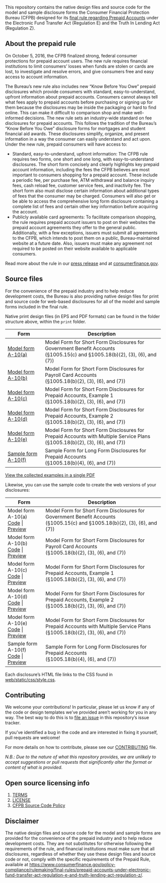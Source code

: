 This repository contains the native design files and source code for the model
and sample disclosure forms the Consumer Financial Protection Bureau (CFPB)
designed for its
[final rule regarding Prepaid Accounts](https://www.consumerfinance.gov/policy-compliance/rulemaking/final-rules/prepaid-accounts-under-electronic-fund-transfer-act-regulation-e-and-truth-lending-act-regulation-z/)
under the Electronic Fund Transfer Act (Regulation E) and the Truth In Lending
Act (Regulation Z).


## About the prepaid rule

On October 5, 2016, the CFPB finalized strong, federal consumer protections for
prepaid account users. The new rule requires financial institutions to limit
consumers’ losses when funds are stolen or cards are lost, to investigate and
resolve errors, and give consumers free and easy access to account information.

The Bureau’s new rule also includes new “Know Before You Owe” prepaid
disclosures which provide consumers with standard, easy-to-understand, upfront
information about prepaid accounts. Consumers cannot always tell what fees apply
to prepaid accounts before purchasing or signing up for them because the
disclosures may be inside the packaging or hard to find online. This can make it
difficult to comparison shop and make well-informed decisions. The new rule sets
an industry-wide standard on fee disclosures for prepaid accounts. This follows
the tradition of the Bureau’s “Know Before You Owe” disclosure forms for
mortgages and student financial aid awards. These disclosures simplify,
organize, and present information in a way the consumer can easily understand
and act upon. Under the new rule, prepaid consumers will have access to:

- Standard, easy-to-understand, upfront information: The CFPB rule requires two
  forms, one short and one long, with easy-to-understand disclosures. The short
  form concisely and clearly highlights key prepaid account information,
  including the fees the CFPB believes are most important to consumers shopping
  for a prepaid account. These include a periodic fee, per purchase fee, ATM
  withdrawal and balance inquiry fees, cash reload fee, customer service fees,
  and inactivity fee. The short form also must disclose certain information
  about additional types of fees that the consumer may be charged. Consumers
  will also get or be able to access the comprehensive long form disclosure
  containing a complete list of fees and certain other key information before
  acquiring the account.
- Publicly available card agreements: To facilitate comparison shopping, the
  rule requires prepaid account issuers to post on their websites the prepaid
  account agreements they offer to the general public. Additionally, with a few
  exceptions, issuers must submit all agreements to the CFPB, which intends to
  post them on a public, Bureau-maintained website at a future date.  Also,
  issuers must make any agreement not required to be posted on their website
  available to applicable consumers.


Read more about the rule in our
[press release](https://www.consumerfinance.gov/about-us/newsroom/cfpb-finalizes-strong-federal-protections-prepaid-account-consumers)
and at [consumerfinance.gov](https://www.consumerfinance.gov/).


## Source files

For the convenience of the prepaid industry and to help reduce development
costs, the Bureau is also providing native design files for print and source
code for web-based disclosures for all of the model and sample forms included in
the final rule.

Native print design files (in EPS and PDF formats) can be found in the
folder structure above, within the `print` folder.

| Form | Description |
|------|-------------|
| [Model form A-10(a)](print/cfpb_GovtCardShortForm_(A-10(a))) | Model Form for Short Form Disclosures for Government Benefit Accounts<br>(§1005.15(c) and §1005.18(b)(2), (3), (6), and (7)) |
| [Model form A-10(b)](print/cfpb_PayrollCardShortForm_(A-10(b))) | Model Form for Short Form Disclosures for Payroll Card Accounts<br>(§1005.18(b)(2), (3), (6), and (7)) |
| [Model form A-10(c)](print/cfpb_SinglePlanShortFormWithOverdraft_(A-10(c))) | Model Form for Short Form Disclosures for Prepaid Accounts, Example 1<br>(§1005.18(b)(2), (3), (6), and (7)) |
| [Model form A-10(d)](print/cfpb_SinglePlanShortFormWithoutOverdraft_(A-10(d))) | Model Form for Short Form Disclosures for Prepaid Accounts, Example 2<br>(§1005.18(b)(2), (3), (6), and (7)) |
| [Model form A-10(e)](print/cfpb_MultiplePlanShortForm_(A-10(e))) | Model Form for Short Form Disclosures for Prepaid Accounts with Multiple Service Plans<br>(§1005.18(b)(2), (3), (6), and (7)) |
| [Sample form A-10(f)](print/cfpb_LongForm_(A-10(f))) | Sample Form for Long Form Disclosures for Prepaid Accounts<br>(§1005.18(b)(4), (6), and (7)) |

[View the collected examples in a single PDF](https://files.consumerfinance.gov/f/documents/102016_cfpb_PrepaidDisclosures.pdf)

Likewise, you can use the sample code to create the web versions of your disclosures:

| Form | Description |
|------|-------------|
| Model form A-10(a)<br>[Code](web/cfpb_GovtCardShortForm_(A-10(a))) \| [Preview](https://cfpb.github.io/prepaid-disclosure-files/web/cfpb_GovtCardShortForm_(A-10(a))) | Model Form for Short Form Disclosures for Government Benefit Accounts<br>(§1005.15(c) and §1005.18(b)(2), (3), (6), and (7)) |
| Model form A-10(b)<br>[Code](web/cfpb_PayrollCardShortForm_(A-10(b))) \| [Preview](https://cfpb.github.io/prepaid-disclosure-files/web/cfpb_PayrollCardShortForm_(A-10(b))) | Model Form for Short Form Disclosures for Payroll Card Accounts<br>(§1005.18(b)(2), (3), (6), and (7)) |
| Model form A-10(c)<br>[Code](web/cfpb_SinglePlanShortFormWithOverdraft_(A-10(c))) \| [Preview](https://cfpb.github.io/prepaid-disclosure-files/web/cfpb_SinglePlanShortFormWithOverdraft_(A-10(c))) | Model Form for Short Form Disclosures for Prepaid Accounts, Example 1<br>(§1005.18(b)(2), (3), (6), and (7)) |
| Model form A-10(d)<br>[Code](web/cfpb_SinglePlanShortFormWithoutOverdraft_(A-10(d))) \| [Preview](https://cfpb.github.io/prepaid-disclosure-files/web/cfpb_SinglePlanShortFormWithoutOverdraft_(A-10(d))) | Model Form for Short Form Disclosures for Prepaid Accounts, Example 2<br>(§1005.18(b)(2), (3), (6), and (7)) |
| Model form A-10(e)<br>[Code](web/cfpb_MultiplePlanShortForm_(A-10(e))) \| [Preview](https://cfpb.github.io/prepaid-disclosure-files/web/cfpb_MultiplePlanShortForm_(A-10(e))) | Model Form for Short Form Disclosures for Prepaid Accounts with Multiple Service Plans<br>(§1005.18(b)(2), (3), (6), and (7)) |
| Sample form A-10(f)<br>[Code](web/cfpb_LongForm_(A-10(f))) \| [Preview](https://cfpb.github.io/prepaid-disclosure-files/web/cfpb_LongForm_(A-10(f))) | Sample Form for Long Form Disclosures for Prepaid Accounts<br>(§1005.18(b)(4), (6), and (7)) |

Each disclosure’s HTML file links to the CSS found in
[web/static/css/style.css](web/static/css/style.css).


## Contributing

We welcome your contributions! In particular, please let us know if any of the
code or design templates we’ve provided aren’t working for you in any way.
The best way to do this is to [file an issue](https://github.com/cfpb/prepaid-disclosure-files/issues/new)
in this repository’s issue tracker.

If you’ve identified a bug in the code and are interested in fixing it yourself,
pull requests are welcome!

For more details on how to contribute, please see our
[CONTRIBUTING](CONTRIBUTING.md) file.

_N.B.: Due to the nature of what this repository provides, we are unlikely to
accept suggestions or pull requests that significantly alter the format
or content of what is provided._


## Open source licensing info

1.	[TERMS](TERMS.md)
2.	[LICENSE](LICENSE)
3.	[CFPB Source Code Policy](https://cfpb.github.io/source-code-policy/)


## Disclaimer

The native design files and source code for the model and sample forms are
provided for the convenience of the prepaid industry and to help reduce
development costs.  They are not substitutes for otherwise following the
requirements of the rule, and financial institutions must make sure that all
disclosures, regardless of whether they use these design files and source code or
not, comply with the specific requirements of the Prepaid Rule, available at
https://www.consumerfinance.gov/policy-compliance/rulemaking/final-rules/prepaid-accounts-under-electronic-fund-transfer-act-regulation-e-and-truth-lending-act-regulation-z/.
